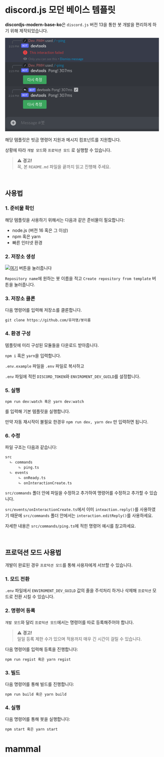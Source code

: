 # discord.js 모던 베이스 템플릿
**discordjs-modern-base-ko**은 `discord.js` 버전 13을 통한 봇 개발을 편리하게 하기 위해 제작되었습니다.

![](src/docs/docs.gif)

해당 템플릿은 빗금 명령어 지원과 메시지 컴포넌트를 지원합니다.

상황에 따라 `개발 모드`와 `프로덕션 모드` 로 실행할 수 있습니다.

> :warning: **경고!**\
> 꼭, 본 `README.md` 파일을 끝까지 읽고 진행해 주세요.

<br />

## 사용법
### 1. 준비물 확인
해당 템플릿을 사용하기 위해서는 다음과 같은 준비물이 필요합니다:

* node.js (버전 16 혹은 그 이상)
* npm 혹은 yarn
* 빠른 인터넷 환경

### 2. 저장소 생성
[![여기](https://cdn.discordapp.com/attachments/530043751901429762/899529553649745920/unknown.png)](https://github.com/pmh-only/discordjs-modern-base-ko/generate) 버튼을 눌러줍니다

`Repository name`에 원하는 봇 이름을 적고 `Create repository from template` 버튼을 눌러줍니다.

### 3. 저장소 클론
다음 명령어를 입력해 저장소를 클론합니다.

```
git clone https://github.com/유저명/봇이름
```

### 4. 환경 구성
템플릿에 미리 구성된 모듈들을 다운로드 받아줍니다.

`npm i` 혹은 `yarn`을 입력합니다.

`.env.example` 파일을 `.env` 파일로 복사하고

`.env` 파일에 적힌 `DISCORD_TOKEN`와 `ENVIROMENT_DEV_GUILD`를 설정합니다.

### 5. 실행
```
npm run dev:watch 혹은 yarn dev:watch
```
를 입력해 기본 템플릿을 실행합니다.

만약 자동 재시작이 불필요 한경우 `npm run dev, yarn dev` 만 입력하면 됩니다.

### 6. 수정
파일 구조는 다음과 같습니다:
```
src
  ㄴ commands
      ㄴ ping.ts
  ㄴ events
      ㄴ onReady.ts
      ㄴ onInteractionCreate.ts
```

`src/commands` 폴더 안에 파일을 수정하고 추가하여 명령어를 수정하고 추가할 수 있습니다.

`src/events/onInteractionCreate.ts`에서 이미 `inteaction.reply()`를 사용하였기 때문에 `src/commands` 폴더 안에서는 `interaction.editReply()`를 사용하세요. 

자세한 내용은 `src/commands/ping.ts`에 적힌 명령어 예시를 참고하세요.

<br />

## 프로덕션 모드 사용법
개발이 완료된 경우 `프로덕션 모드`를 통해 사용자에게 서브할 수 있습니다.

### 1. 모드 전환
`.env` 파일에서 `ENVIROMENT_DEV_GUILD` 값의 줄을 주석처리 하거나 삭제해 `프로덕션` 모드로 전환 시킬 수 있습니다.

### 2. 명령어 등록
`개발 모드`와 달리 `프로덕션 모드`에서는 명령어를 따로 등록해주어야 합니다.

> :warning: **경고!**\
> 일일 등록 제한 수가 있으며 적용까지 매우 긴 시간이 걸릴 수 있습니다.

다음 명령어를 입력해 등록을 진행합니다:
```
npm run regist 혹은 yarn regist
```

### 3. 빌드
다음 명령어를 통해 빌드를 진행합니다:
```
npm run build 혹은 yarn build
```

### 4. 실행
다음 명령어를 통해 봇을 실행합니다:
```
npm start 혹은 yarn start
```
# mammal
